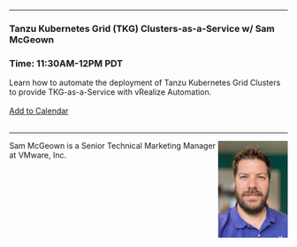 <style>
  body {background-image:url('github-site-BG.png'); background-repeat: repeat-y; }
  .wrapper {margin-top:75px;}
  header {top:20px!important;
  .session-wrapper{border:1px solid #36373b; border-radius:5px; padding:20px; background-color:##D3D3D3;}
  
</style>
<hr/>

### **Tanzu Kubernetes Grid (TKG) Clusters-as-a-Service w/ Sam McGeown**
### **Time: 11:30AM-12PM PDT**
<div class="session-wrapper">
Learn how to automate the deployment of Tanzu Kubernetes Grid Clusters to provide TKG-as-a-Service with vRealize Automation.
<br><br>
<a title="Add to Calendar" class="addeventatc" data-id="pH5085488" href="https://www.addevent.com/event/pH5085488" target="_blank" rel="nofollow">Add to Calendar</a>
        <script type="text/javascript" src="https://addevent.com/libs/atc/1.6.1/atc.min.js" async defer></script>
</div>

<br> 

<hr/>
<img src="sam_mcgeown.jpeg" alt="Sam McGeown" width="25%" align="right">
    
<p>Sam McGeown is a Senior Technical Marketing Manager at VMware, Inc.</p>
